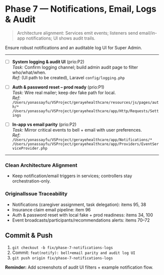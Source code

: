 # Phase 7 — Notifications, Email, Logs & Audit

> Architecture alignment: Services emit events; listeners send email/in-app notifications; UI shows audit trails.

Ensure robust notifications and an auditable log UI for Super Admin.

---

- [ ] **System logging & audit UI** (prio:P2)  
  *Task:* Confirm logging channel; build admin audit page to filter who/what/when.  
  *Ref:* (UI path to be created), Laravel `config/logging.php`

- [ ] **Auth & password reset – prod ready** (prio:P1)  
  *Task:* Wire real mailer; keep dev fake path for local.  
  *Ref:*  
    `/Users/yonassayfu/VSProject/gerayehealthcare/resources/js/pages/auth/*`  
    `/Users/yonassayfu/VSProject/gerayehealthcare/app/Http/Requests/Settings`  

- [ ] **In-app vs email parity** (prio:P2)  
  *Task:* Mirror critical events to bell + email with user preferences.  
  *Ref:*  
    `/Users/yonassayfu/VSProject/gerayehealthcare/app/Notifications/*`  
    `/Users/yonassayfu/VSProject/gerayehealthcare/app/Providers/EventServiceProvider.php`

---

### Clean Architecture Alignment
- Keep notification/email triggers in services; controllers stay orchestration-only.

### OriginalIssue Traceability
- Notifications (caregiver assignment, task delegation): items 95, 38
- Insurance claim email pipeline: item 96
- Auth & password reset with local fake + prod readiness: items 34, 100
- Event broadcasts/participants/recommendations alerts: items 70–72

## Commit & Push
1. `git checkout -b fix/phase-7-notifications-logs`  
2. Commit: `feat(notify): bell+email parity and audit log UI`  
3. `git push origin fix/phase-7-notifications-logs`

**Reminder:** Add screenshots of audit UI filters + example notification flow.
